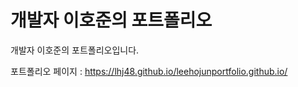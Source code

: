 # 개발자 이호준의 포트폴리오

개발자 이호준의 포트폴리오입니다.

포트폴리오 페이지 : https://lhj48.github.io/leehojunportfolio.github.io/
